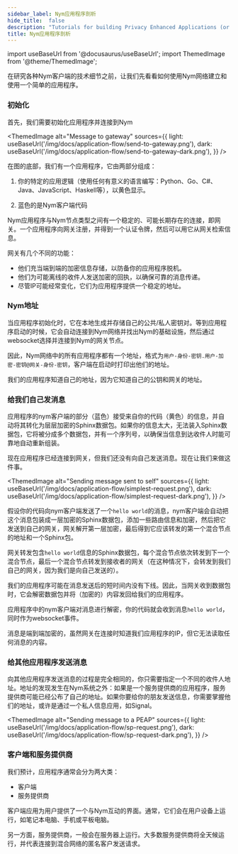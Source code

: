 ```yaml
---
sidebar_label: Nym应用程序剖析
hide_title:  false
description: "Tutorials for building Privacy Enhanced Applications (or integrating existing apps with Nym)"
title: Nym应用程序剖析
---
```


import useBaseUrl from '@docusaurus/useBaseUrl';
import ThemedImage from '@theme/ThemedImage';

在研究各种Nym客户端的技术细节之前，让我们先看看如何使用Nym网络建立和使用一个简单的应用程序。

### 初始化

首先，我们需要初始化应用程序并连接到Nym

<ThemedImage
  alt="Message to gateway"
  sources={{
    light: useBaseUrl('/img/docs/application-flow/send-to-gateway.png'),
    dark: useBaseUrl('/img/docs/application-flow/send-to-gateway-dark.png'),
  }}
/>

在图的底部，我们有一个应用程序，它由两部分组成：

1. 你的特定的应用逻辑（使用任何有意义的语言编写：Python、Go、C#、Java、JavaScript、Haskell等），以黄色显示。

2. 蓝色的是Nym客户端代码

Nym应用程序与Nym节点类型之间有一个稳定的、可能长期存在的连接，即网关。一个应用程序向网关注册，并得到一个认证令牌，然后可以用它从网关检索信息。

网关有几个不同的功能：

- 他们充当端到端的加密信息存储，以防备你的应用程序脱机。
- 他们为可能离线的收件人发送加密的回执，以确保可靠的消息传递。
- 尽管IP可能经常变化，它们为应用程序提供一个稳定的地址。

### Nym地址

当应用程序初始化时，它在本地生成并存储自己的公共/私人密钥对。等到应用程序启动的时候，它会自动连接到Nym网络并找出Nym的基础设施，然后通过websocket选择并连接到Nym的网关节点。

因此，Nym网络中的所有应用程序都有一个地址，格式为`用户-身份-密钥.用户-加密-密钥@网关-身份-密钥`，客户端在启动时打印出他们的地址。

我们的应用程序知道自己的地址，因为它知道自己的公钥和网关的地址。

### 给我们自己发消息

应用程序的nym客户端的部分（蓝色）接受来自你的代码（黄色）的信息，并自动将其转化为层层加密的Sphinx数据包。如果你的信息太大，无法装入Sphinx数据包，它将被分成多个数据包，并有一个序列号，以确保当信息到达收件人时能可靠地自动重新组装。

现在应用程序已经连接到网关，但我们还没有向自己发送消息。现在让我们来做这件事。

<ThemedImage
  alt="Sending message sent to self"
  sources={{
    light: useBaseUrl('/img/docs/application-flow/simplest-request.png'),
    dark: useBaseUrl('/img/docs/application-flow/simplest-request-dark.png'),
  }}
/>

假设你的代码向nym客户端发送了一个`hello world`的消息，nym客户端会自动把这个消息包装成一层加密的Sphinx数据包，添加一些路由信息和加密，然后把它发送到自己的网关，网关解开第一层加密，最后得到它应该转发的第一个混合节点的地址和一个Sphinx包。

网关转发包含`hello world`信息的Sphinx数据包，每个混合节点依次转发到下一个混合节点，最后一个混合节点转发到接收者的网关（在这种情况下，会转发到我们自己的网关，因为我们是向自己发送的）。

我们的应用程序可能在消息发送后的短时间内没有下线。因此，当网关收到数据包时，它会解密数据包并将（加密的）内容发回给我们的应用程序。

应用程序中的nym客户端对消息进行解密，你的代码就会收到消息`hello world`，同时作为websocket事件。

消息是端到端加密的，虽然网关在连接时知道我们应用程序的IP，但它无法读取任何消息的内容。

### 给其他应用程序发送消息

向其他应用程序发送消息的过程是完全相同的，你只需要指定一个不同的收件人地址。地址的发现发生在Nym系统之外：如果是一个服务提供商的应用程序，服务提供商可能已经公布了自己的地址。如果你要给你的朋友发送信息，你需要掌握他们的地址，或许是通过一个私人信息应用，如Signal。

<ThemedImage
  alt="Sending message to a PEAP"
  sources={{
    light: useBaseUrl('/img/docs/application-flow/sp-request.png'),
    dark: useBaseUrl('/img/docs/application-flow/sp-request-dark.png'),
  }}
/>

### 客户端和服务提供商

我们预计，应用程序通常会分为两大类：

- 客户端
- 服务提供商

客户端应用为用户提供了一个与Nym互动的界面。通常，它们会在用户设备上运行，如笔记本电脑、手机或平板电脑。

另一方面，服务提供商，一般会在服务器上运行。大多数服务提供商将全天候运行，并代表连接到混合网络的匿名客户发送请求。